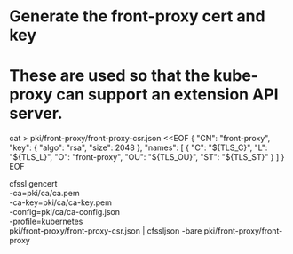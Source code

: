 # Generate the front-proxy cert and key
# These are used so that the kube-proxy can support an extension API server.

cat > pki/front-proxy/front-proxy-csr.json <<EOF
{
  "CN": "front-proxy",
  "key": {
    "algo": "rsa",
    "size": 2048
  },
  "names": [
    {
      "C": "${TLS_C}",
      "L": "${TLS_L}",
      "O": "front-proxy",
      "OU": "${TLS_OU}",
      "ST": "${TLS_ST}"
    }
  ]
}
EOF

cfssl gencert \
  -ca=pki/ca/ca.pem \
  -ca-key=pki/ca/ca-key.pem \
  -config=pki/ca/ca-config.json \
  -profile=kubernetes \
  pki/front-proxy/front-proxy-csr.json | cfssljson -bare pki/front-proxy/front-proxy
